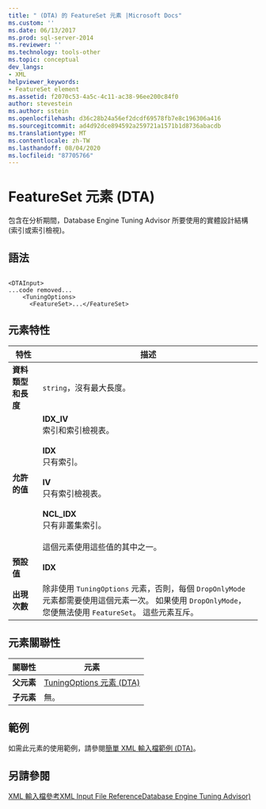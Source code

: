 ```yaml
---
title: " (DTA) 的 FeatureSet 元素 |Microsoft Docs"
ms.custom: ''
ms.date: 06/13/2017
ms.prod: sql-server-2014
ms.reviewer: ''
ms.technology: tools-other
ms.topic: conceptual
dev_langs:
- XML
helpviewer_keywords:
- FeatureSet element
ms.assetid: f2070c53-4a5c-4c11-ac38-96ee200c84f0
author: stevestein
ms.author: sstein
ms.openlocfilehash: d36c28b24a56ef2dcdf69578fb7e8c196306a416
ms.sourcegitcommit: ad4d92dce894592a259721a1571b1d8736abacdb
ms.translationtype: MT
ms.contentlocale: zh-TW
ms.lasthandoff: 08/04/2020
ms.locfileid: "87705766"
---
```

# <a name="featureset-element-dta"></a>FeatureSet 元素 (DTA)
  包含在分析期間，Database Engine Tuning Advisor 所要使用的實體設計結構 (索引或索引檢視)。  
  
## <a name="syntax"></a>語法  
  
```  
  
<DTAInput>  
...code removed...  
    <TuningOptions>  
      <FeatureSet>...</FeatureSet>  
```  
  
## <a name="element-characteristics"></a>元素特性  
  
|特性|描述|  
|--------------------|-----------------|  
|**資料類型和長度**|`string`，沒有最大長度。|  
|**允許的值**|**IDX_IV**<br /> 索引和索引檢視表。<br /><br /> **IDX**<br /> 只有索引。<br /><br /> **IV**<br /> 只有索引檢視表。<br /><br /> **NCL_IDX**<br /> 只有非叢集索引。<br /><br /> 這個元素使用這些值的其中之一。|  
|**預設值**|**IDX**|  
|**出現次數**|除非使用 `TuningOptions` 元素，否則，每個 `DropOnlyMode` 元素都需要使用這個元素一次。 如果使用 `DropOnlyMode`，您便無法使用 `FeatureSet`。 這些元素互斥。|  
  
## <a name="element-relationships"></a>元素關聯性  
  
|關聯性|元素|  
|------------------|--------------|  
|**父元素**|[TuningOptions 元素 &#40;DTA&#41;](tuningoptions-element-dta.md)|  
|**子元素**|無。|  
  
## <a name="example"></a>範例  
 如需此元素的使用範例，請參閱[簡單 XML 輸入檔範例 &#40;DTA&#41;](simple-xml-input-file-sample-dta.md)。  
  
## <a name="see-also"></a>另請參閱  
 [XML 輸入檔參考XML Input File ReferenceDatabase Engine Tuning Advisor&#41;](xml-input-file-reference-database-engine-tuning-advisor.md)  
  
  
